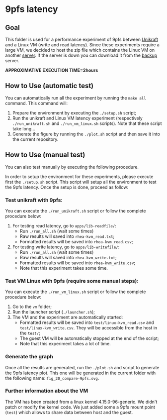 # 9pfs latency

## Goal

This folder is used for a performance experiment of 9pfs between
[Unikraft][] and a Linux VM (write and read latency). Since these
experiments require a large VM, we decided to host the zip file which
contains the Linux VM on another [server]. If the server is down
you can download it from the [backup] server.

[Unikraft]: https://github.com/unikraft/unikraft
[server]: https://people.montefiore.uliege.be/gain/unikraft/vm.zip
[backup]: http://www.unikraft.org/eurosys/vm.zip

**APPROXIMATIVE EXECUTION TIME=2hours**

## How to Use (automatic test)

You can automatically run all the experiment by running the `make all`
command. This command will:

1. Prepare the environment by executing the `./setup.sh` script;
2. Run the unikraft and Linux VM latency experiment (respectively
`./run_unikraft.sh` and `./run_vm_linux.sh` scripts). Note that
these script take long...
3. Generate the figure by running the `./plot.sh` script and then save
it into the current repository.

## How to Use (manual test)

You can also test manually by executing the following procedure.

In order to setup the environment for these experiments, please 
execute first the `./setup.sh` script. This script will setup all the
environment to test the 9pfs latency. Once the setup is done, proceed
as follow:

### Test unikraft with 9pfs:

You can execute the `./run_unikraft.sh` script or follow the complete
procedure below:
    
1. For testing read latency, go to `apps/lib-readfile/`:
    - Run `./run_all.sh` (wait some times) 
    - Raw results will saved into `rhea-kvm_read.txt`;
    - Formatted results will be saved into `rhea-kvm_read.csv`;
2. For testing write latency, go to `apps/lib-writefile/`:
    - Run `./run_all.sh` (wait some times) 
    - Raw results will saved into `rhea-kvm_write.txt`;
    - Formatted results will be saved into `rhea-kvm_write.csv`;
    - Note that this experiment takes some time.

### Test VM Linux with 9pfs (require some manual steps):

You can execute the `./run_vm_linux.sh` script or follow the complete
procedure below:

1. Go to the `vm` folder;
2. Run the launcher script (`./launcher.sh`);
3. The VM and the experiment are automatically started:
    - Formatted results will be saved into `test/linux-kvm_read.csv`
    and `test/linux-kvm_write.csv`. They will be accessible from the
    host in the `test/`;
    - The guest VM will be automatically stopped at the end of the
    script;
    - Note that this experiment takes a lot of time.

### Generate the graph

Once all the results are generated, run the `./plot.sh` and script to
generate the 9pfs latency plot. This one will be generated in the
current folder with the following name: `fig_20_compare-9pfs.svg`.

### Further information about the VM

The VM has been created from a linux kernel 4.15.0-96-generic. We
didn't patch or modify the kernel code. We just added some a 9pfs
mount point (`test`) which allows to share data between host and the
guest.